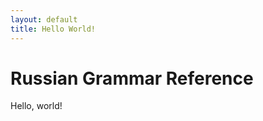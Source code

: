 ```yaml
---
layout: default
title: Hello World!
---
```

Russian Grammar Reference
=========================
Hello, world!
